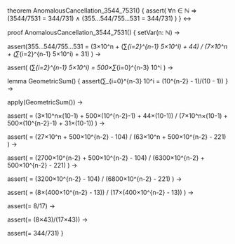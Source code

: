 theorem AnomalousCancellation_3544_7531() {
  assert(
    ∀n ∈ ℕ ⇒ (3544/7531 = 344/731) ∧
    (355...544/755...531 = 344/731)
  )
} ↔

proof AnomalousCancellation_3544_7531() {
  setVar(n: ℕ) →
  
  assert(355...544/755...531 = 
    (3×10^n + (∑_{i=2}^{n-1} 5×10^i) + 44) / 
    (7×10^n + (∑_{i=2}^{n-1} 5×10^i) + 31)
  ) →
  
  assert(
    (∑_{i=2}^{n-1} 5×10^i) = 500×∑_{i=0}^{n-3} 10^i
  ) →
  
  lemma GeometricSum() {
    assert(∑_{i=0}^{n-3} 10^i = (10^{n-2} - 1)/(10 - 1))
  } →
  
  apply(GeometricSum()) →
  
  assert(
    = (3×10^n×(10-1) + 500×(10^{n-2}-1) + 44×(10-1)) /
      (7×10^n×(10-1) + 500×(10^{n-2}-1) + 31×(10-1))
  ) →
  
  assert(
    = (27×10^n + 500×10^{n-2} - 104) /
      (63×10^n + 500×10^{n-2} - 221)
  ) →
  
  assert(
    = (2700×10^{n-2} + 500×10^{n-2} - 104) /
      (6300×10^{n-2} + 500×10^{n-2} - 221)
  ) →
  
  assert(
    = (3200×10^{n-2} - 104) /
      (6800×10^{n-2} - 221)
  ) →
  
  assert(
    = (8×(400×10^{n-2} - 13)) /
      (17×(400×10^{n-2} - 13))
  ) →
  
  assert(= 8/17) →
  
  assert(= (8×43)/(17×43)) →
  
  assert(= 344/731)
}